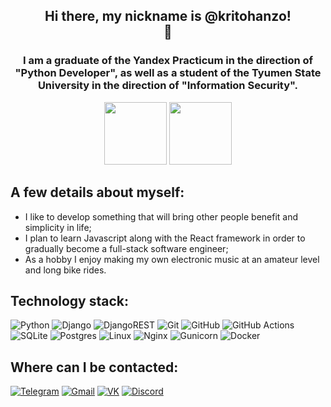 <h2 align="center">Hi there, my nickname is @kritohanzo!<br>👋</h2>
<h3 align="center">I am a graduate of the Yandex Practicum in the direction of "Python Developer", as well as a student of the Tyumen State University in the direction of "Information Security".</h3>
<p align="center">
  <img src="https://avatars.mds.yandex.net/get-lpc/1370085/caa51225-df11-4d0a-be8f-7d1dfad20e4e/orig" width="100">
  <img src="https://i.imgur.com/JVoHVvC.png" width="100">
</p>

<h2>A few details about myself:</h2>
<ul>
  <li>
    I like to develop something that will bring other people benefit and simplicity in life;
  </li>
  <li>
    I plan to learn Javascript along with the React framework in order to gradually become a full-stack software engineer;
  </li>
  <li>
    As a hobby I enjoy making my own electronic music at an amateur level and long bike rides.
  </li>
</ul>
<h2>Technology stack:</h2>
  
![Python](https://img.shields.io/badge/python-3670A0?style=for-the-badge&logo=python&logoColor=white&labelColor=black)
![Django](https://img.shields.io/badge/django-%23092E20.svg?style=for-the-badge&logo=django&logoColor=white&labelColor=black)
![DjangoREST](https://img.shields.io/badge/DJANGO%20REST-ff1709?style=for-the-badge&logo=django&logoColor=white&color=ff1709&labelColor=black)
![Git](https://img.shields.io/badge/git-%23F05033.svg?style=for-the-badge&logo=git&logoColor=white&labelColor=black)
![GitHub](https://img.shields.io/badge/github-%23121011.svg?style=for-the-badge&logo=github&logoColor=white&labelColor=black)
![GitHub Actions](https://img.shields.io/badge/github%20actions-%232671E5.svg?style=for-the-badge&logo=githubactions&logoColor=white&labelColor=black)
![SQLite](https://img.shields.io/badge/sqlite-%2307405e.svg?style=for-the-badge&logo=sqlite&logoColor=white&labelColor=black)
![Postgres](https://img.shields.io/badge/postgres-%23316192.svg?style=for-the-badge&logo=postgresql&logoColor=white&labelColor=black)
![Linux](https://img.shields.io/badge/Linux-FCC624?style=for-the-badge&logo=linux&logoColor=white&labelColor=black)
![Nginx](https://img.shields.io/badge/nginx-%23009639.svg?style=for-the-badge&logo=nginx&logoColor=white&labelColor=black)
![Gunicorn](https://img.shields.io/badge/gunicorn-%298729.svg?style=for-the-badge&logo=gunicorn&logoColor=white&labelColor=black)
![Docker](https://img.shields.io/badge/docker-%230db7ed.svg?style=for-the-badge&logo=docker&logoColor=white&labelColor=black)


<h2>Where can I be contacted:</h2>

[![Telegram](https://img.shields.io/badge/Telegram-2CA5E0?style=for-the-badge&logo=telegram&logoColor=white&labelColor=black)](https://t.me/kritohanzo)
[![Gmail](https://img.shields.io/badge/Gmail-D14836?style=for-the-badge&logo=gmail&logoColor=white&labelColor=black)](https://mail.google.com/mail/u/0/#inbox?compose=GTvVlcSKhprwxPlwQCwGQmQVgqcthVDkVxsMkmHLqmlXVvTMDZGnbFqMHLMvRXzlRRlKRpmbPBbzk)
[![VK](https://img.shields.io/badge/VK-4C75A3.svg?style=for-the-badge&logo=vk&logoColor=white&labelColor=black)](https://vk.com/kritohanzo)
[![Discord](https://img.shields.io/badge/Discord-%235865F2.svg?style=for-the-badge&logo=discord&logoColor=white&labelColor=black)](https://discordapp.com/users/352148247495704578)

